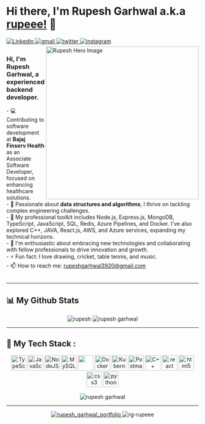 # Hi there, I'm Rupesh Garhwal a.k.a [rupeee!](https://rupesh.vercel.app) 👋

<a href="https://www.linkedin.com/in/rupesh03" target="_blank">
<img src=https://img.shields.io/badge/linkedin-%231E77B5.svg?&style=for-the-badge&logo=linkedin&logoColor=white alt=Linkedin style="margin-bottom: 5px;" />
</a>
<a href="mailto:rupeshgarhwal3920@gmail.com?hl=en" target="_blank">
<img src=https://img.shields.io/badge/gmail-%23DC493C.svg?&style=for-the-badge&logo=gmail&logoColor=white alt=gmail style="margin-bottom: 5px;" />
</a>
<a href="https://twitter.com/GarhwalRupesh" target="_blank">
<img src=https://img.shields.io/badge/twitter-%23151111.svg?&style=for-the-badge&logo=x&logoColor=white alt=twitter style="margin-bottom: 5px;" />
</a> 
<a href="https://www.instagram.com/rupeee_itsme" target="_blank">
<img src=https://img.shields.io/badge/instagram-%23D62976.svg?&style=for-the-badge&logo=instagram&logoColor=white alt=instagram style="margin-bottom: 5px;" />
</a> 

<img alt="Rupesh Hero Image" align="right" src="https://res.cloudinary.com/dhrefvlrn/image/upload/v1697345106/MISC/qu4hacfucymx1hr4ndmo.webp" width="400px"/>

<h3>Hi, I'm Rupesh Garhwal, a <strong>experienced backend developer</strong>.</h3>
- 💻 Contributing to software development at <strong>Bajaj Finserv Health</strong> as an Associate Software Developer, focused on enhancing healthcare solutions.<br/>
- 🔭 Passionate about <strong>data structures and algorithms</strong>, I thrive on tackling complex engineering challenges. <br/>
- 🌱 My professional toolkit includes Node.js, Express.js, MongoDB, TypeScript, JavaScript, SQL, Redis, Azure Pipelines, and Docker. I've also explored C++, JAVA, React.js, AWS, and Azure services, expanding my technical horizons. <br/>
- 🤝 I'm enthusiastic about embracing new technologies and collaborating with fellow professionals to drive innovation and growth. <br/>
- ⚡ Fun fact: I love drawing, cricket, table tennis, and music.<br/>
- 📫 How to reach me: <a href="mailto:rupeshgarhwal3920@gmail.com"> rupeshgarhwal3920@gmail.com </a> <br/>
<br />

---

## 📊 My Github Stats
<p align="center">
 <img align="center" src="https://github-readme-streak-stats.herokuapp.com/?user=rg-rupeee&" alt="rupesh" />
 <img align="center" src="https://github-readme-stats.vercel.app/api?username=rg-rupeee&&show_icons=true&count_private=true" alt="rupesh garhwal" />
</p>

---

## 🚀 My Tech Stack :
<p align="center">
 <img src="https://img.icons8.com/color/48/000000/typescript.png" alt="TypeScript" width="40" height="40"/>
 <img src="https://img.icons8.com/color/48/000000/javascript.png" alt="JavaScript" width="40" height="40"/>
 <img src="https://img.icons8.com/color/48/000000/nodejs.png" width="40" height="40" alt="NodeJS" />
 <img src="https://img.icons8.com/ios/50/000000/mysql-logo.png" alt="MySQL" width="40" height="40"/> 
 <img src="https://img.icons8.com/color/48/000000/mongodb.png" width="40" height="40" />
 <img src="https://img.icons8.com/color/48/000000/docker.png" alt="Docker" width="40" height="40"/>
 <img src="https://img.icons8.com/color/48/000000/kubernetes.png" alt="Kubernetes" width="40" height="40"/>
 <img src="https://img.icons8.com/external-tal-revivo-color-tal-revivo/24/000000/external-postman-is-the-only-complete-api-development-environment-logo-color-tal-revivo.png" alt="Postman" width="40" height="40"/>
 <img src="https://img.icons8.com/color/48/000000/c-plus-plus-logo.png"  alt="C++" width="40" height="40"/>
 <img src="https://img.icons8.com/color/40/000000/python.png" alt="react" width="40" height="40"/>
 <img src="https://img.icons8.com/color/48/000000/html-5.png" alt="html5" width="40" height="40"/>
 <img src="https://img.icons8.com/color/48/000000/css3.png" alt="css3" width="40" height="40"/> 
 <img src="https://img.icons8.com/ultraviolet/40/000000/react.png" alt="python" width="40" height="40"/> 
</p>
<p align="center"><img align="center" src="https://github-readme-stats.vercel.app/api/top-langs?username=rg-rupeee&show_icons=true&locale=en&layout=compact" alt="rupesh garhwal" /></p>

---
  
<p align="center">
 <a href="https://rupesh.vercel.app" target="_blank">
  <img src=https://img.shields.io/badge/portfolio-rg--rupeee-blue alt=rupesh_garhwal_portfolio style="margin-bottom: 5px;" />
 </a>
 <img src="https://komarev.com/ghpvc/?username=rg-rupeee&label=Profile%20views&color=0e75b6&style=flat" alt="rg-rupeee" /> 
</p>
